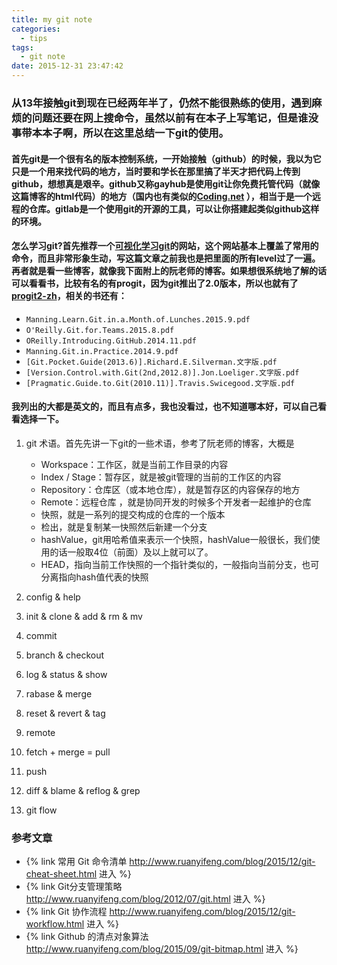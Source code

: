 ```yaml
---
title: my git note
categories:
  - tips
tags:
  - git note
date: 2015-12-31 23:47:42
---
```


### 从13年接触git到现在已经两年半了，仍然不能很熟练的使用，遇到麻烦的问题还要在网上搜命令，虽然以前有在本子上写笔记，但是谁没事带本本子啊，所以在这里总结一下git的使用。

#### 首先git是一个很有名的版本控制系统，一开始接触（github）的时候，我以为它只是一个用来找代码的地方，当时要和学长在那里搞了半天才把代码上传到github，想想真是艰辛。github又称gayhub是使用git让你免费托管代码（就像这篇博客的html代码）的地方（国内也有类似的[Coding.net](https://coding.net/) ），相当于是一个远程的仓库。gitlab是一个使用git的开源的工具，可以让你搭建起类似github这样的环境。

#### 怎么学习git?首先推荐一个[可视化学习git](http://pcottle.github.io/learnGitBranching/)的网站，这个网站基本上覆盖了常用的命令，而且非常形象生动，写这篇文章之前我也是把里面的所有level过了一遍。再者就是看一些博客，就像我下面附上的阮老师的博客。如果想很系统地了解的话可以看看书，比较有名的有progit，因为git推出了2.0版本，所以也就有了[progit2-zh](https://github.com/progit/progit2-zh)，相关的书还有：
* `Manning.Learn.Git.in.a.Month.of.Lunches.2015.9.pdf`  
* `O'Reilly.Git.for.Teams.2015.8.pdf`
* `OReilly.Introducing.GitHub.2014.11.pdf`  
* `Manning.Git.in.Practice.2014.9.pdf`  
* `[Git.Pocket.Guide(2013.6)].Richard.E.Silverman.文字版.pdf`
* `[Version.Control.with.Git(2nd,2012.8)].Jon.Loeliger.文字版.pdf`  
* `[Pragmatic.Guide.to.Git(2010.11)].Travis.Swicegood.文字版.pdf`

#### 我列出的大都是英文的，而且有点多，我也没看过，也不知道哪本好，可以自己看看选择一下。

1. git 术语。首先先讲一下git的一些术语，参考了阮老师的博客，大概是
   * Workspace：工作区，就是当前工作目录的内容
   * Index / Stage：暂存区，就是被git管理的当前的工作区的内容
   * Repository：仓库区（或本地仓库），就是暂存区的内容保存的地方
   * Remote：远程仓库 ，就是协同开发的时候多个开发者一起维护的仓库
   * 快照，就是一系列的提交构成的仓库的一个版本
   * 检出，就是复制某一快照然后新建一个分支
   * hashValue，git用哈希值来表示一个快照，hashValue一般很长，我们使用的话一般取4位（前面）及以上就可以了。
   * HEAD，指向当前工作快照的一个指针类似的，一般指向当前分支，也可分离指向hash值代表的快照

2. config & help

3. init & clone & add & rm & mv

4. commit

5. branch & checkout

6. log & status & show

7. rabase & merge

8. reset & revert & tag

9. remote

10. fetch + merge = pull

11. push

12. diff & blame & reflog & grep

13. git flow








### 参考文章
* {% link 常用 Git 命令清单 http://www.ruanyifeng.com/blog/2015/12/git-cheat-sheet.html 进入 %}
* {% link Git分支管理策略 http://www.ruanyifeng.com/blog/2012/07/git.html 进入 %}
* {% link Git 协作流程 http://www.ruanyifeng.com/blog/2015/12/git-workflow.html 进入 %}
* {% link Github 的清点对象算法 http://www.ruanyifeng.com/blog/2015/09/git-bitmap.html 进入 %}
